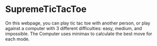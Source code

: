 # SupremeTicTacToe
On this webpage, you can play tic tac toe with another person, or play against a computer with 3 different difficulties: easy, medium, and impossible.
The Computer uses minimax to calculate the best move for each mode.
